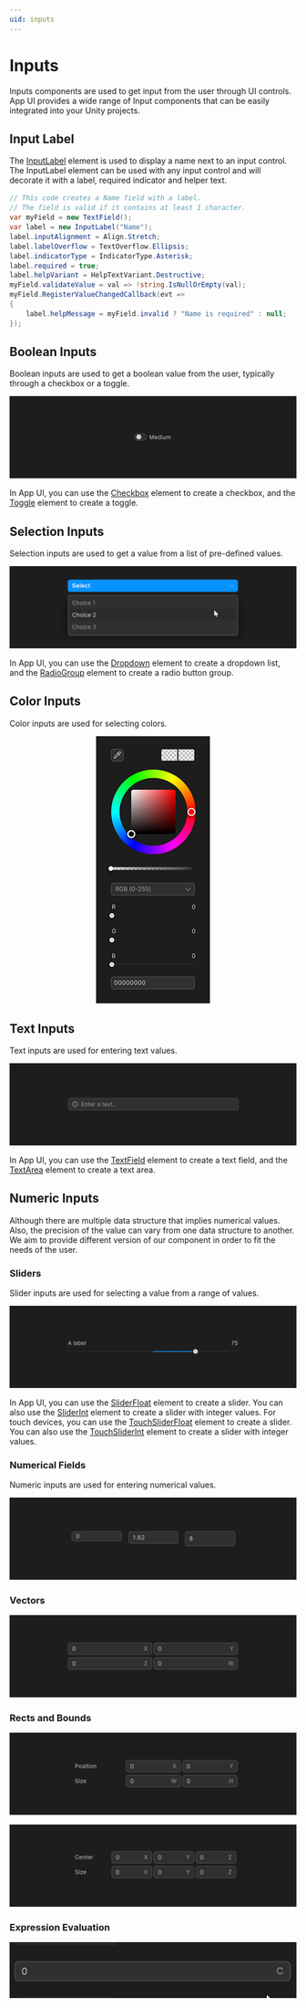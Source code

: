 ```yaml
---
uid: inputs
---
```


# Inputs

Inputs components are used to get input from the user through UI controls.
App UI provides a wide range of Input components that can be easily integrated into your Unity projects.

## Input Label

The [InputLabel](xref:Unity.AppUI.UI.InputLabel) element is used to display a name next to an input control.
The InputLabel element can be used with any input control and will decorate it with a label, required indicator and helper text.

```cs
// This code creates a Name field with a label.
// The field is valid if it contains at least 1 character.
var myField = new TextField();
var label = new InputLabel("Name");
label.inputAlignment = Align.Stretch;
label.labelOverflow = TextOverflow.Ellipsis;
label.indicatorType = IndicatorType.Asterisk;
label.required = true;
label.helpVariant = HelpTextVariant.Destructive;
myField.validateValue = val => !string.IsNullOrEmpty(val);
myField.RegisterValueChangedCallback(evt =>
{
    label.helpMessage = myField.invalid ? "Name is required" : null;
});
```

## Boolean Inputs

Boolean inputs are used to get a boolean value from the user, typically through a checkbox or a toggle.

<p align="center">
  <img src="images/toggle.png" alt="Toggle">
</p>

In App UI, you can use the [Checkbox](xref:Unity.AppUI.UI.Checkbox) element to create a checkbox,
and the [Toggle](xref:Unity.AppUI.UI.Toggle) element to create a toggle.

## Selection Inputs

Selection inputs are used to get a value from a list of pre-defined values.

<p align="center">
  <img src="images/dropdown.png" alt="Dropdown">
</p>

In App UI, you can use the [Dropdown](xref:Unity.AppUI.UI.Dropdown) element to create a dropdown list,
and the [RadioGroup](xref:Unity.AppUI.UI.RadioGroup) element to create a radio button group.

## Color Inputs

Color inputs are used for selecting colors.

<p align="center">
  <img src="images/color-picker.png" alt="Color Picker">
</p>


## Text Inputs

Text inputs are used for entering text values.

<p align="center">
  <img src="images/text-field.png" alt="Text Field">
</p>

In App UI, you can use the [TextField](xref:Unity.AppUI.UI.TextField) element to create a text field,
and the [TextArea](xref:Unity.AppUI.UI.TextArea) element to create a text area.

## Numeric Inputs

Although there are multiple data structure that implies numerical values.
Also, the precision of the value can vary from one data structure to another.
We aim to provide different version of our component in order to fit the needs of the user.

### Sliders

Slider inputs are used for selecting a value from a range of values.

<p align="center">
  <img src="images/slider.png" alt="Slider">
</p>

In App UI, you can use the [SliderFloat](xref:Unity.AppUI.UI.SliderFloat) element to create a slider.
You can also use the [SliderInt](xref:Unity.AppUI.UI.SliderInt) element to create a slider with integer values.
For touch devices, you can use the [TouchSliderFloat](xref:Unity.AppUI.UI.TouchSliderFloat) element to create a slider.
You can also use the [TouchSliderInt](xref:Unity.AppUI.UI.TouchSliderInt) element to create a slider with integer values.

### Numerical Fields

Numeric inputs are used for entering numerical values.

<p align="center">
  <img src="images/numeric-field.png" alt="Numeric Field">
</p>

### Vectors

<p align="center">
  <img src="images/vector-field.png" alt="Vector Field">
</p>

### Rects and Bounds

<p align="center">
  <img src="images/rect-field.png" alt="Rect Field">
</p>

<p align="center">
  <img src="images/bounds-field.png" alt="Bounds Field">
</p>

### Expression Evaluation

<p align="center">
  <img src="images/expression-evaluator.gif" alt="Expression Evaluator">
</p>

